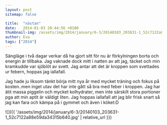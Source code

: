 ```yaml
---
layout: post
sitemap: false

title:  "nästan"
date:   2014-01-03 20:44:56 +0100
thumbnail-img: /assets/img/2014/january/6-3/20140103_203631-1_52c7122a88e59da34315b640.jpg
author: Eva
tags: ["2014"]
---
```


Sängläge i två dagar verkar då ha gjort sitt för nu är förkylningen borta och energin är tillbaka. Jag vaknade dock mitt i natten av att jag, täcket och min kramkudde var sjöblöt av svett. Jag antar att det är kroppen som svettades ur febern, hoppas jag iallafall.  

Jag hade ju liksom tänkt börja mitt nya år med mycket träning och fokus på kosten..men inget utav det har inte gått så bra med feber i kroppen. Jag har ätit massa piggelin och mycket kolhydrater,  men inte särskilt stora portioner pga att min aptit är väldigt liten. Jag hoppas iallafall att jag blir frisk snart så jag kan fara och kämpa på i gymmet och även i köket:D

![]({{ '/assets/img/2014/january/6-3/20140103_203631-1_52c7122a88e59da34315b640.jpg'  | relative_url }})

